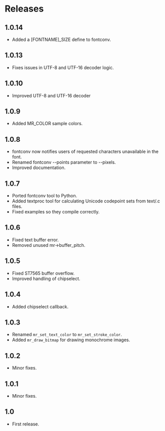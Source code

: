 # Releases

## 1.0.14

* Added a [FONTNAME]_SIZE define to fontconv.

## 1.0.13

* Fixes issues in UTF-8 and UTF-16 decoder logic.

## 1.0.10

* Improved UTF-8 and UTF-16 decoder

## 1.0.9

* Added MR_COLOR sample colors.

## 1.0.8

* fontconv now notifies users of requested characters unavailable in the font.
* Renamed fontconv --points parameter to --pixels.
* Improved documentation.

## 1.0.7

* Ported fontconv tool to Python.
* Added textproc tool for calculating Unicode codepoint sets from text/.c files.
* Fixed examples so they compile correctly.

## 1.0.6

* Fixed text buffer error.
* Removed unused mr->buffer_pitch.

## 1.0.5

* Fixed ST7565 buffer overflow.
* Improved handling of chipselect.

## 1.0.4

* Added chipselect callback.

## 1.0.3

* Renamed `mr_set_text_color` to `mr_set_stroke_color`.
* Added `mr_draw_bitmap` for drawing monochrome images.

## 1.0.2

* Minor fixes.

## 1.0.1

* Minor fixes.

## 1.0

* First release.
